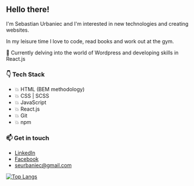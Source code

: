 ## Hello there!
I'm Sebastian Urbaniec and I'm interested in new technologies and creating websites.

In my leisure time I love to code, read books and work out at the gym.

🌱  Currently delving into the world of Wordpress and developing skills in React.js
### :point_down: Tech Stack 
* :boom: HTML (BEM methodology)
* :boom: CSS | SCSS
* :boom: JavaScript
* :boom: React.js
* :boom: Git
* :boom: npm

### 📫 Get in touch
* [LinkedIn](https://www.linkedin.com/in/sebastian-urbaniec/)
* [Facebook](https://www.facebook.com/profile.php?id=100005744952850/)
* seurbaniec@gmail.com

[![Top Langs](https://github-readme-stats.vercel.app/api/top-langs/?username=surbaniec)](https://github.com/surbaniec/github-readme-stats)
